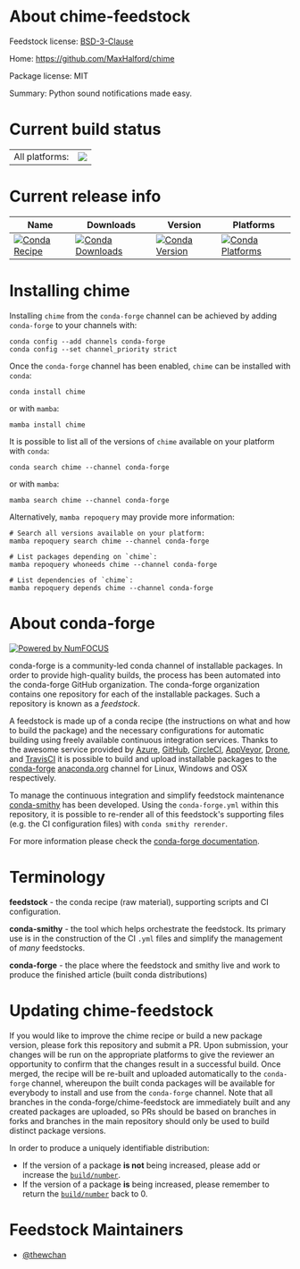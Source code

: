 About chime-feedstock
=====================

Feedstock license: [BSD-3-Clause](https://github.com/conda-forge/chime-feedstock/blob/main/LICENSE.txt)

Home: https://github.com/MaxHalford/chime

Package license: MIT

Summary: Python sound notifications made easy.

Current build status
====================


<table><tr><td>All platforms:</td>
    <td>
      <a href="https://dev.azure.com/conda-forge/feedstock-builds/_build/latest?definitionId=14953&branchName=main">
        <img src="https://dev.azure.com/conda-forge/feedstock-builds/_apis/build/status/chime-feedstock?branchName=main">
      </a>
    </td>
  </tr>
</table>

Current release info
====================

| Name | Downloads | Version | Platforms |
| --- | --- | --- | --- |
| [![Conda Recipe](https://img.shields.io/badge/recipe-chime-green.svg)](https://anaconda.org/conda-forge/chime) | [![Conda Downloads](https://img.shields.io/conda/dn/conda-forge/chime.svg)](https://anaconda.org/conda-forge/chime) | [![Conda Version](https://img.shields.io/conda/vn/conda-forge/chime.svg)](https://anaconda.org/conda-forge/chime) | [![Conda Platforms](https://img.shields.io/conda/pn/conda-forge/chime.svg)](https://anaconda.org/conda-forge/chime) |

Installing chime
================

Installing `chime` from the `conda-forge` channel can be achieved by adding `conda-forge` to your channels with:

```
conda config --add channels conda-forge
conda config --set channel_priority strict
```

Once the `conda-forge` channel has been enabled, `chime` can be installed with `conda`:

```
conda install chime
```

or with `mamba`:

```
mamba install chime
```

It is possible to list all of the versions of `chime` available on your platform with `conda`:

```
conda search chime --channel conda-forge
```

or with `mamba`:

```
mamba search chime --channel conda-forge
```

Alternatively, `mamba repoquery` may provide more information:

```
# Search all versions available on your platform:
mamba repoquery search chime --channel conda-forge

# List packages depending on `chime`:
mamba repoquery whoneeds chime --channel conda-forge

# List dependencies of `chime`:
mamba repoquery depends chime --channel conda-forge
```


About conda-forge
=================

[![Powered by
NumFOCUS](https://img.shields.io/badge/powered%20by-NumFOCUS-orange.svg?style=flat&colorA=E1523D&colorB=007D8A)](https://numfocus.org)

conda-forge is a community-led conda channel of installable packages.
In order to provide high-quality builds, the process has been automated into the
conda-forge GitHub organization. The conda-forge organization contains one repository
for each of the installable packages. Such a repository is known as a *feedstock*.

A feedstock is made up of a conda recipe (the instructions on what and how to build
the package) and the necessary configurations for automatic building using freely
available continuous integration services. Thanks to the awesome service provided by
[Azure](https://azure.microsoft.com/en-us/services/devops/), [GitHub](https://github.com/),
[CircleCI](https://circleci.com/), [AppVeyor](https://www.appveyor.com/),
[Drone](https://cloud.drone.io/welcome), and [TravisCI](https://travis-ci.com/)
it is possible to build and upload installable packages to the
[conda-forge](https://anaconda.org/conda-forge) [anaconda.org](https://anaconda.org/)
channel for Linux, Windows and OSX respectively.

To manage the continuous integration and simplify feedstock maintenance
[conda-smithy](https://github.com/conda-forge/conda-smithy) has been developed.
Using the ``conda-forge.yml`` within this repository, it is possible to re-render all of
this feedstock's supporting files (e.g. the CI configuration files) with ``conda smithy rerender``.

For more information please check the [conda-forge documentation](https://conda-forge.org/docs/).

Terminology
===========

**feedstock** - the conda recipe (raw material), supporting scripts and CI configuration.

**conda-smithy** - the tool which helps orchestrate the feedstock.
                   Its primary use is in the construction of the CI ``.yml`` files
                   and simplify the management of *many* feedstocks.

**conda-forge** - the place where the feedstock and smithy live and work to
                  produce the finished article (built conda distributions)


Updating chime-feedstock
========================

If you would like to improve the chime recipe or build a new
package version, please fork this repository and submit a PR. Upon submission,
your changes will be run on the appropriate platforms to give the reviewer an
opportunity to confirm that the changes result in a successful build. Once
merged, the recipe will be re-built and uploaded automatically to the
`conda-forge` channel, whereupon the built conda packages will be available for
everybody to install and use from the `conda-forge` channel.
Note that all branches in the conda-forge/chime-feedstock are
immediately built and any created packages are uploaded, so PRs should be based
on branches in forks and branches in the main repository should only be used to
build distinct package versions.

In order to produce a uniquely identifiable distribution:
 * If the version of a package **is not** being increased, please add or increase
   the [``build/number``](https://docs.conda.io/projects/conda-build/en/latest/resources/define-metadata.html#build-number-and-string).
 * If the version of a package **is** being increased, please remember to return
   the [``build/number``](https://docs.conda.io/projects/conda-build/en/latest/resources/define-metadata.html#build-number-and-string)
   back to 0.

Feedstock Maintainers
=====================

* [@thewchan](https://github.com/thewchan/)


